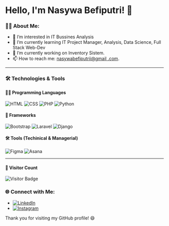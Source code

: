 # Hello, I'm Nasywa Befiputri! 👋

### 👨‍💻 About Me:
- 👀 I’m interested in IT Bussines Analysis
- 🌱 I’m currently learning IT Project Manager, Analysis, Data Science, Full Stack Web-Dev
- 🔭 I’m currently working on Inventory Sistem.
- 📫 How to reach me: [nasywabefiputrii@gmail .com](mailto:nasywabefiputrii@gmail.com).

---

### 🛠️ Technologies & Tools

#### 🧑‍💻 Programming Languages
![HTML](https://img.shields.io/badge/-HTML5-333333?style=flat&logo=html5)
![CSS](https://img.shields.io/badge/-CSS3-333333?style=flat&logo=css3)
![PHP](https://img.shields.io/badge/-PHP-333333?style=flat&logo=php)
![Python](https://img.shields.io/badge/-Python-333333?style=flat&logo=python)

#### 🚀 Frameworks
![Bootstrap](https://img.shields.io/badge/-Bootstrap-333333?style=flat&logo=bootstrap)
![Laravel](https://img.shields.io/badge/-Laravel-333333?style=flat&logo=laravel)
![Django](https://img.shields.io/badge/-Django-333333?style=flat&logo=django)

#### 🛠️ Tools (Techinical & Managerial)
![Figma](https://img.shields.io/badge/-Figma-333333?style=flat&logo=figma)
![Asana](https://img.shields.io/badge/-Asana-333333?style=flat&logo=asana)

---
#### 📍 Visitor Count

![Visitor Badge](https://visitor-badge.laobi.icu/badge?page_id=yourusername)


### 🌐 Connect with Me:
- [![LinkedIn](https://img.shields.io/badge/LinkedIn-blue?style=flat-square&logo=linkedin)](www.linkedin.com/in/nasywabefiputri)
- [![Instagram](https://img.shields.io/badge/Instagram-E4405F?style=flat-square&logo=instagram&logoColor=white)](https://www.instagram.com/nasywabefi/)
<!-- [Portfolio](https://yourportfolio.com)
--->

Thank you for visiting my GitHub profile! 😄


<!---
nasywabefi/nasywabefi is a ✨ special ✨ repository because its `README.md` (this file) appears on your GitHub profile.
You can click the Preview link to take a look at your changes.
--->
